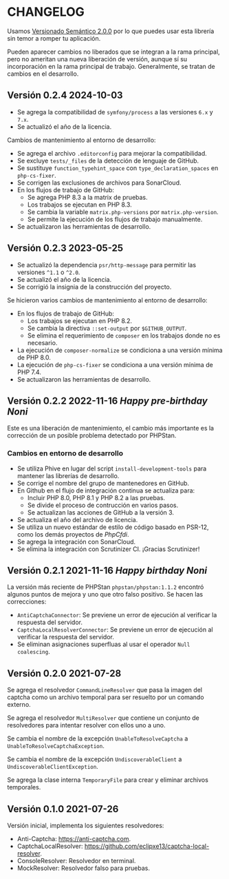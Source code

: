 # CHANGELOG

Usamos [Versionado Semántico 2.0.0](SEMVER.md) por lo que puedes usar esta librería sin temor a romper tu aplicación.

Pueden aparecer cambios no liberados que se integran a la rama principal, pero no ameritan una nueva liberación de
versión, aunque sí su incorporación en la rama principal de trabajo. Generalmente, se tratan de cambios en el desarrollo.

## Versión 0.2.4 2024-10-03

- Se agrega la compatibilidad de `symfony/process` a las versiones `6.x` y `7.x`.
- Se actualizó el año de la licencia.

Cambios de mantenimiento al entorno de desarrollo:

- Se agrega el archivo `.editorconfig` para mejorar la compatibilidad.
- Se excluye `tests/_files` de la detección de lenguaje de GitHub.
- Se sustituye `function_typehint_space` con `type_declaration_spaces` en `php-cs-fixer`.
- Se corrigen las exclusiones de archivos para SonarCloud.
- En los flujos de trabajo de GitHub:
  - Se agrega PHP 8.3 a la matrix de pruebas.
  - Los trabajos se ejecutan en PHP 8.3.
  - Se cambia la variable `matrix.php-versions` por `matrix.php-version`.
  - Se permite la ejecución de los flujos de trabajo manualmente.
- Se actualizaron las herramientas de desarrollo.

## Versión 0.2.3 2023-05-25

- Se actualizó la dependencia `psr/http-message` para permitir las versiones `^1.1` o `^2.0`.
- Se actualizó el año de la licencia.
- Se corrigió la insignia de la construcción del proyecto.

Se hicieron varios cambios de mantenimiento al entorno de desarrollo:

- En los flujos de trabajo de GitHub:
  - Los trabajos se ejecutan en PHP 8.2.
  - Se cambia la directiva `::set-output` por `$GITHUB_OUTPUT`.
  - Se elimina el requerimiento de `composer` en los trabajos donde no es necesario.
- La ejecución de `composer-normalize` se condiciona a una versión mínima de PHP 8.0.
- La ejecución de `php-cs-fixer` se condiciona a una versión mínima de PHP 7.4.
- Se actualizaron las herramientas de desarrollo.

## Versión 0.2.2 2022-11-16 *Happy pre-birthday Noni*

Este es una liberación de mantenimiento, el cambio más importante es la corrección de un posible problema
detectado por PHPStan.

### Cambios en entorno de desarrollo

- Se utiliza Phive en lugar del script `install-development-tools` para mantener las librerías de desarrollo.
- Se corrige el nombre del grupo de mantenedores en GitHub.
- En Github en el flujo de integración continua se actualiza para:
  - Incluir PHP 8.0, PHP 8.1 y PHP 8.2 a las pruebas.
  - Se divide el proceso de contrucción en varios pasos.
  - Se actualizan las acciones de GitHub a la versión 3.
- Se actualiza el año del archivo de licencia.
- Se utiliza un nuevo estándar de estilo de código basado en PSR-12, como los demás proyectos de *PhpCfdi*.
- Se agrega la integración con SonarCloud.
- Se elimina la integración con Scrutinizer CI. ¡Gracias Scrutinizer!

## Versión 0.2.1 2021-11-16 *Happy birthday Noni*

La versión más reciente de PHPStan `phpstan/phpstan:1.1.2` encontró algunos puntos de mejora
y uno que otro falso positivo. Se hacen las correcciones:

- `AntiCaptchaConnector`: Se previene un error de ejecución al verificar la respuesta del servidor.
- `CaptchaLocalResolverConnector`: Se previene un error de ejecución al verificar la respuesta del servidor.
- Se eliminan asignaciones superfluas al usar el operador `Null coalescing`.

## Versión 0.2.0 2021-07-28

Se agrega el resolvedor `CommandLineResolver` que pasa la imagen del captcha como un archivo temporal
para ser resuelto por un comando externo.

Se agrega el resolvedor `MultiResolver` que contiene un conjunto de resolvedores para intentar resolver
con ellos uno a uno.

Se cambia el nombre de la excepción `UnableToResolveCaptcha` a `UnableToResolveCaptchaException`.

Se cambia el nombre de la excepción `UndiscoverableClient` a `UndiscoverableClientException`.

Se agrega la clase interna `TemporaryFile` para crear y eliminar archivos temporales.

## Versión 0.1.0 2021-07-26

Versión inicial, implementa los siguientes resolvedores:

- Anti-Captcha: <https://anti-captcha.com>.
- CaptchaLocalResolver: <https://github.com/eclipxe13/captcha-local-resolver>.
- ConsoleResolver: Resolvedor en terminal.
- MockResolver: Resolvedor falso para pruebas.

